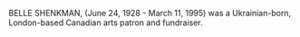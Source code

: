 BELLE SHENKMAN, (June 24, 1928 - March 11, 1995) was a Ukrainian-born, London-based Canadian arts patron and fundraiser.
